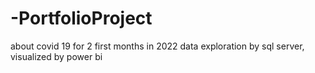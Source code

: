 # -PortfolioProject
about covid 19 for 2 first months in 2022
data exploration by sql server,
visualized by power bi
